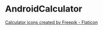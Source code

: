 # AndroidCalculator

<a href="https://www.flaticon.com/free-icons/calculator" title="calculator icons">Calculator icons created by Freepik - Flaticon</a>
